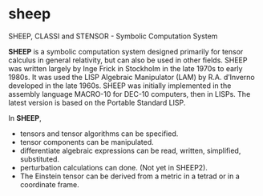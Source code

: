 # sheep
SHEEP, CLASSI and STENSOR - Symbolic Computation System

**SHEEP** is a symbolic computation system designed primarily for tensor calculus in general relativity, but can also be used in other fields. SHEEP was written largely by Inge Frick in Stockholm in the late 1970s to early 1980s. It was used the LISP Algebraic Manipulator (LAM) by R.A. d’Inverno developed in the late 1960s. SHEEP was initially implemented in the assembly language MACRO-10 for DEC-10 computers, then in LISPs. The latest version is based on the Portable Standard LISP.

In **SHEEP**,
* tensors and tensor algorithms can be specified.
* tensor components can be manipulated.
* differentiate algebraic expressions can be read, written, simplified, substituted.
* perturbation calculations can done. (Not yet in SHEEP2).
* The Einstein tensor can be derived from a metric in a tetrad or in a coordinate frame.

